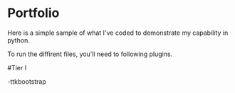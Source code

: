 # Portfolio

Here is a simple sample of what I've coded to demonstrate my capability in python.

To run the diffirent files, you'll need to following plugins.

#Tier I

-ttkbootstrap
